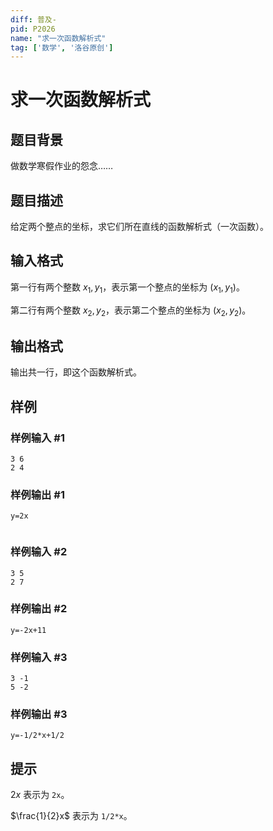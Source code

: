 ```yaml
---
diff: 普及-
pid: P2026
name: "求一次函数解析式"
tag: ['数学', '洛谷原创']
---
```

# 求一次函数解析式
## 题目背景

做数学寒假作业的怨念……

## 题目描述

给定两个整点的坐标，求它们所在直线的函数解析式（一次函数）。

## 输入格式

第一行有两个整数 $x_1,y_1$，表示第一个整点的坐标为 $(x_1,y_1)$。

第二行有两个整数 $x_2,y_2$，表示第二个整点的坐标为 $(x_2,y_2)$。
## 输出格式

输出共一行，即这个函数解析式。

## 样例

### 样例输入 #1
```
3 6
2 4

```
### 样例输出 #1
```
y=2x


```
### 样例输入 #2
```
3 5
2 7
```
### 样例输出 #2
```
y=-2x+11
```
### 样例输入 #3
```
3 -1
5 -2
```
### 样例输出 #3
```
y=-1/2*x+1/2
```
## 提示

$2 x$ 表示为 `2x`。

$\frac{1}{2}x$ 表示为 `1/2*x`。
